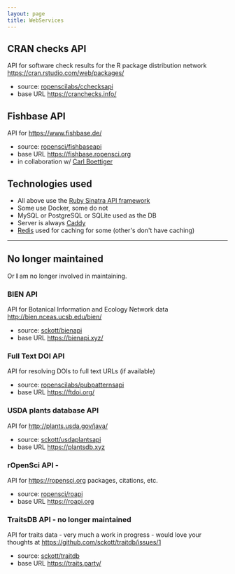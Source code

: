 ```yaml
---
layout: page
title: WebServices
---
```


## CRAN checks API

API for software check results for the R package distribution network <https://cran.rstudio.com/web/packages/>

* source: [ropenscilabs/cchecksapi](https://github.com/ropenscilabs/cchecksapi)
* base URL <https://cranchecks.info/>

## Fishbase API

API for <https://www.fishbase.de/>

* source: [ropensci/fishbaseapi](https://github.com/ropensci/fishbaseapi)
* base URL <https://fishbase.ropensci.org>
* in collaboration w/ [Carl Boettiger][cboettig]

## Technologies used

* All above use the [Ruby Sinatra API framework](http://www.sinatrarb.com)
* Some use Docker, some do not
* MySQL or PostgreSQL or SQLite used as the DB
* Server is always [Caddy](https://caddyserver.com/)
* [Redis](http://redis.io/) used for caching for some (other's don't have caching)

--------

## No longer maintained

Or **I** am no longer involved in maintaining.

### BIEN API

API for Botanical Information and Ecology Network data <http://bien.nceas.ucsb.edu/bien/>

* source: [sckott/bienapi](https://github.com/sckott/bienapi)
* base URL <https://bienapi.xyz/>

### Full Text DOI API

API for resolving DOIs to full text URLs (if available)

* source: [ropenscilabs/pubpatternsapi](https://github.com/ropenscilabs/pubpatternsapi)
* base URL <https://ftdoi.org/>

### USDA plants database API

API for <http://plants.usda.gov/java/>

* source: [sckott/usdaplantsapi](https://github.com/sckott/usdaplantsapi)
* base URL <https://plantsdb.xyz>

### rOpenSci API - 

API for <https://ropensci.org> packages, citations, etc.

* source: [ropensci/roapi](https://github.com/ropensci/roapi)
* base URL <https://roapi.org>

### TraitsDB API - no longer maintained

API for traits data - very much a work in progress - would love your thoughts at <https://github.com/sckott/traitdb/issues/1>

* source: [sckott/traitdb](https://github.com/sckott/traitdb)
* base URL <https://traits.party/>


[cboettig]: https://github.com/cboettig/
